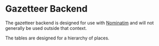 # Gazetteer Backend #

The gazetteer backend is designed for use with
[Nominatim](https://wiki.openstreetmap.org/wiki/Nominatim)
and will not generally be used outside that context.

The tables are designed for a hierarchy of places.
